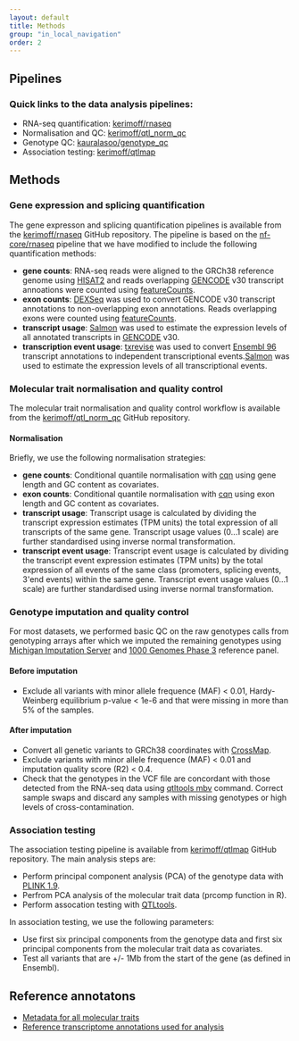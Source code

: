 ```yaml
---
layout: default
title: Methods
group: "in_local_navigation"
order: 2
---
```


## Pipelines
### Quick links to the data analysis pipelines:
- RNA-seq quantification: [kerimoff/rnaseq](https://github.com/kerimoff/rnaseq)
- Normalisation and QC: [kerimoff/qtl_norm_qc](https://github.com/kerimoff/qtl_norm_qc)
- Genotype QC: [kauralasoo/genotype_qc](https://github.com/kauralasoo/genotype_qc)
- Association testing: [kerimoff/qtlmap](https://github.com/kerimoff/qtlmap)

## Methods

### Gene expression and splicing quantification
The gene expresson and splicing quantification pipelines is available from the [kerimoff/rnaseq](https://github.com/kerimoff/rnaseq) GitHub repository. The pipeline is based on the [nf-core/rnaseq](https://github.com/nf-core/rnaseq) pipeline that we have modified to include the following quantification methods:
- **gene counts**: RNA-seq reads were aligned to the GRCh38 reference genome using [HISAT2](https://ccb.jhu.edu/software/hisat2/) and reads overlapping [GENCODE](https://www.gencodegenes.org/) v30 transcript annoations were counted using [featureCounts](http://subread.sourceforge.net/).
- **exon counts**: [DEXSeq](https://bioconductor.org/packages/release/bioc/html/DEXSeq.html) was used to convert GENCODE v30 transcript annotations to non-overlapping exon annotations. Reads overlapping exons were counted  using [featureCounts](http://subread.sourceforge.net/).
- **transcript usage**: [Salmon](https://combine-lab.github.io/salmon/) was used to estimate the expression levels of all annotated transcripts in [GENCODE](https://www.gencodegenes.org/) v30.
- **transcription event usage**: [txrevise](https://github.com/kauralasoo/txrevise) was used to convert [Ensembl 96](http://apr2019.archive.ensembl.org/info/data/ftp/index.html) transcript annotations to independent transcriptional events.[Salmon](https://combine-lab.github.io/salmon/) was used to estimate the expression levels of all transcriptional events.  

### Molecular trait normalisation and quality control
The molecular trait normalisation and quality control workflow is available from the [kerimoff/qtl_norm_qc](https://github.com/kerimoff/qtl_norm_qc) GitHub repository. 

#### Normalisation
Briefly, we use the following normalisation strategies:
- **gene counts**: Conditional quantile normalisation with [cqn](http://bioconductor.org/packages/release/bioc/html/cqn.html) using gene length and GC content as covariates.
- **exon counts**: Conditional quantile normalisation with [cqn](http://bioconductor.org/packages/release/bioc/html/cqn.html) using exon length and GC content as covariates.
- **transcript usage**: Transcript usage is calculated by dividing the transcript expression estimates (TPM units) the total expression of all transcripts of the same gene. Transcript usage values (0...1 scale) are further standardised using inverse normal transformation. 
- **transcript event usage**: Transcript event usage is calculated by dividing the transcript event expression estimates (TPM units) by the total expression of all events of the same class (promoters, splicing events, 3'end events) within the same gene. Transcript event usage values (0...1 scale) are further standardised using inverse normal transformation. 

### Genotype imputation and quality control
For most datasets, we performed basic QC on the raw genotypes calls from genotyping arrays after which we imputed the remaining genotypes using [Michigan Imputation Server](https://imputationserver.sph.umich.edu/index.html#!) and [1000 Genomes Phase 3](https://imputationserver.readthedocs.io/en/latest/reference-panels/) reference panel. 

#### Before imputation
- Exclude all variants with minor allele frequence (MAF) < 0.01, Hardy-Weinberg equilibrium p-value < 1e-6 and that were missing in more than 5% of the samples.

#### After imputation
- Convert all genetic variants to GRCh38 coordinates with [CrossMap](http://crossmap.sourceforge.net/).
- Exclude variants with minor allele frequence (MAF) < 0.01 and imputation quality score (R2) < 0.4.
- Check that the genotypes in the VCF file are concordant with those detected from the RNA-seq data using [qtltools mbv](https://doi.org/10.1093/bioinformatics/btx074) command. Correct sample swaps and discard any samples with missing genotypes or high levels of cross-contamination.

### Association testing

The association testing pipeline is available from [kerimoff/qtlmap](https://github.com/kerimoff/qtlmap) GitHub repository. The main analysis steps are:
- Perform principal component analysis (PCA) of the genotype data with [PLINK 1.9](https://www.cog-genomics.org/plink/1.9/). 
- Perfrom PCA analysis of the molecular trait data (prcomp function in R).
- Perform assocation testing with [QTLtools](https://qtltools.github.io/qtltools/).

In association testing, we use the following parameters:
- Use first six principal components from the genotype data and first six principal components from the molecular trait data as covariates.
- Test all variants that are +/- 1Mb from the start of the gene (as defined in Ensembl).

## Reference annotatons
- [Metadata for all molecular traits](http://doi.org/10.5281/zenodo.3366011)
- [Reference transcriptome annotations used for analysis](https://zenodo.org/record/3366280#.XVG9q5MzaXU)

